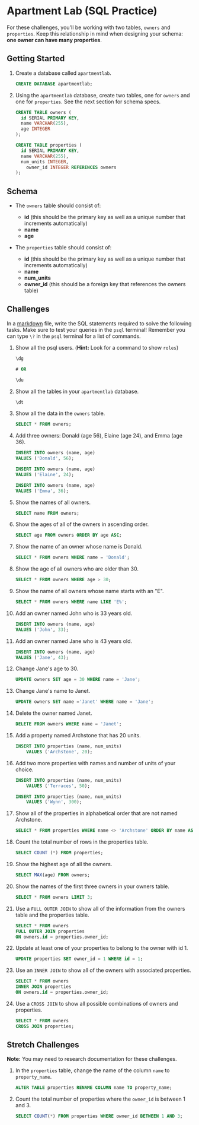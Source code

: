 # Apartment Lab (SQL Practice)

For these challenges, you'll be working with two tables, `owners` and `properties`. Keep this relationship in mind when designing your schema: **one owner can have many properties**.

## Getting Started

1. Create a database called `apartmentlab`.

	```sql
	CREATE DATABASE apartmentlab;
	```

2. Using the `apartmentlab` database, create two tables, one for `owners` and one for `properties`. See the next section for schema specs.

	```sql
	CREATE TABLE owners (
	  id SERIAL PRIMARY KEY,
	  name VARCHAR(255),
	  age INTEGER
	);

	CREATE TABLE properties (
	  id SERIAL PRIMARY KEY,
	  name VARCHAR(255),
	  num_units INTEGER,
		owner_id INTEGER REFERENCES owners
	);
	```

## Schema

* The `owners` table should consist of:
	* **id** (this should be the primary key as well as a unique number that increments automatically)
	* **name**
	* **age**

* The `properties` table should consist of:
	* **id** (this should be the primary key as well as a unique number that increments automatically)
	* **name**
	* **num_units**
	* **owner_id** (this should be a foreign key that references the owners table)

## Challenges

In a <a href="https://help.github.com/articles/markdown-basics" target="_blank">markdown</a> file, write the SQL statements required to solve the following tasks. Make sure to test your queries in the `psql` terminal! Remember you can type `\?` in the `psql` terminal for a list of commands.

1. Show all the psql users. (**Hint:** Look for a command to show `roles`)

	```sql
	\dg

	# OR

	\du
	```

2. Show all the tables in your `apartmentlab` database.

	```sql
	\dt
	```

3. Show all the data in the `owners` table.

	```sql
	SELECT * FROM owners;
	```

4. Add three owners: Donald (age 56), Elaine (age 24), and Emma (age 36).

	```sql
	INSERT INTO owners (name, age)
  	VALUES ('Donald', 56);

	INSERT INTO owners (name, age)
  	VALUES ('Elaine', 24);

	INSERT INTO owners (name, age)
  	VALUES ('Emma', 36);
	```

5. Show the names of all owners.

	```sql
	SELECT name FROM owners;
	```

6. Show the ages of all of the owners in ascending order.

	```sql
	SELECT age FROM owners ORDER BY age ASC;
	```

7. Show the name of an owner whose name is Donald.

	```sql
	SELECT * FROM owners WHERE name = 'Donald';
	```

8. Show the age of all owners who are older than 30.

	```sql
	SELECT * FROM owners WHERE age > 30;
	```

9. Show the name of all owners whose name starts with an "E".

	```sql
	SELECT * FROM owners WHERE name LIKE 'E%';
	```

10. Add an owner named John who is 33 years old.

	```sql
	INSERT INTO owners (name, age)
  	VALUES ('John', 33);
	```

11. Add an owner named Jane who is 43 years old.

	```sql
	INSERT INTO owners (name, age)
  	VALUES ('Jane', 43);
	```

12. Change Jane's age to 30.

	```sql
	UPDATE owners SET age = 30 WHERE name = 'Jane';
	```

13. Change Jane's name to Janet.

	```sql
	UPDATE owners SET name ='Janet' WHERE name = 'Jane';
	```

14. Delete the owner named Janet.

	```sql
	DELETE FROM owners WHERE name = 'Janet';
	```

15. Add a property named Archstone that has 20 units.

	```sql
	INSERT INTO properties (name, num_units)
		VALUES ('Archstone', 20);
	```

16. Add two more properties with names and number of units of your choice.

	```sql
	INSERT INTO properties (name, num_units)
		VALUES ('Terraces', 50);

	INSERT INTO properties (name, num_units)
		VALUES ('Wynn', 300);
	```

17. Show all of the properties in alphabetical order that are not named Archstone.

	```sql
	SELECT * FROM properties WHERE name <> 'Archstone' ORDER BY name ASC;
	```

18. Count the total number of rows in the properties table.

	```sql
	SELECT COUNT (*) FROM properties;
	```

19. Show the highest age of all the owners.

	```sql
	SELECT MAX(age) FROM owners;
	```

20. Show the names of the first three owners in your owners table.

	```sql
	SELECT * FROM owners LIMIT 3;
	```

21. Use a `FULL OUTER JOIN` to show all of the information from the owners table and the properties table.

	```sql
	SELECT * FROM owners
	FULL OUTER JOIN properties
	ON owners.id = properties.owner_id;
	```

22. Update at least one of your properties to belong to the owner with id 1.

	```sql
	UPDATE properties SET owner_id = 1 WHERE id = 1;
	```

23. Use an `INNER JOIN` to show all of the owners with associated properties.

	```sql
	SELECT * FROM owners
	INNER JOIN properties
	ON owners.id = properties.owner_id;
	```

24. Use a `CROSS JOIN` to show all possible combinations of owners and properties.

	```sql
	SELECT * FROM owners
	CROSS JOIN properties;
	```

## Stretch Challenges

**Note:** You may need to research documentation for these challenges.

1. In the `properties` table, change the name of the column `name` to `property_name`.

	```sql
	ALTER TABLE properties RENAME COLUMN name TO property_name;
	```

2. Count the total number of properties where the `owner_id` is between 1 and 3.

	```sql
	SELECT COUNT(*) FROM properties WHERE owner_id BETWEEN 1 AND 3;
	```
